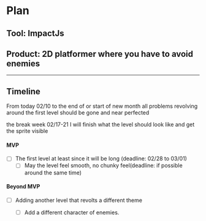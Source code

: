 # Plan

## Tool: ImpactJs
## Product: 2D platformer where you have to avoid enemies

---

## Timeline
From today 02/10 to the end of or start of new month all problems revolving around the first level should be gone and near perfected

the break week 02/17-21 I will finish what the level should look like and get the sprite visible
#### MVP

- [ ] The first level at least since it will be long  (deadline: 02/28 to 03/01)
  - [ ] May the level feel smooth, no chunky feel(deadline: if possible around the same time)

#### Beyond MVP

- [ ] Adding another level that revolts a different theme
  - [ ] Add a different character of enemies. 


<!-- EXAMPLE

## Tool: APIs
## Product: Green Glass Door riddle app

## Timeline

### MVP

- [ ] Front-end
  - [x] Webpage to collect input from user (deadline: 4/15)
  - [ ] Webpage to display "yes, but a ___ can't" or "no, but a ___ can" (deadline: 5/1)
- [x] Back-end
  - [x] Use regex to test whether or not the word can go through the GGD (deadline: 3/1)
  - [x] Use the Twinword API to find related words (deadline: 3/15)
    - [ ] Iterate through the words until an opposite example can be found (deadline: 4/1)

#### Beyond MVP

- [ ] Use another API to make sure the opposite example is a noun
- [ ] Automate notification of API limit to make sure I don’t exceed free quota
- [ ] A multiple choice quizzer that will test the user’s knowledge of the solution

-->





<!-- DO NOT USE THIS YET

| Name | Glows | Grows |
| -------- | ------- | ------- |
|   |   |
|   |   |
|   |   |
|   |   |
|   |   |
|   |   |

-->
